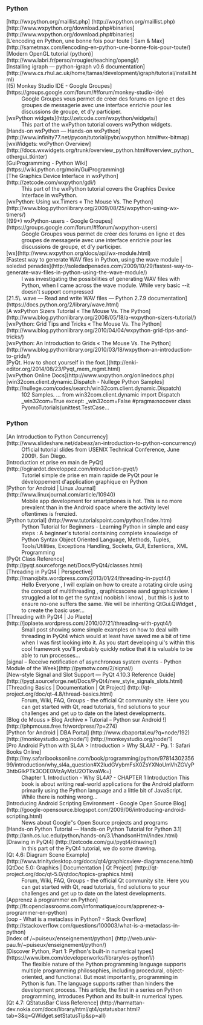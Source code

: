 ### Python

<dl>

<dl>

<dt>[http://wxpython.org/maillist.php] (http://wxpython.org/maillist.php)</dt>

<dt>[http://www.wxpython.org/download.php#binaries] (http://www.wxpython.org/download.php#binaries)</dt>

<dt>[L’encoding en Python, une bonne fois pour toute | Sam & Max] (http://sametmax.com/lencoding-en-python-une-bonne-fois-pour-toute/)</dt>

<dt>[Modern OpenGL tutorial (python)] (http://www.labri.fr/perso/nrougier/teaching/opengl/)</dt>

<dt>[Installing igraph — python-igraph v0.6 documentation](http://www.cs.rhul.ac.uk/home/tamas/development/igraph/tutorial/install.html)</dt>

<dt>[(5) Monkey Studio IDE - Google Groupes](https://groups.google.com/forum/#!forum/monkey-studio-ide)</dt>

<dd>Google Groupes vous permet de créer des forums en ligne et des groupes de messagerie avec une interface enrichie pour les discussions de groupe, et d'y participer.</dd>

<dt>[wxPython widgets](http://zetcode.com/wxpython/widgets/)</dt>

<dd>This part of the wxPython tutorial covers wxPython widgets.</dd>

<dt>[Hands-on wxPython — Hands-on wxPython](http://www.infinity77.net/pycon/tutorial/pybr/wxpython.html#wx-bitmap)</dt>

<dt>[wxWidgets: wxPython Overview](http://docs.wxwidgets.org/trunk/overview_python.html#overview_python_othergui_tkinter)</dt>

<dt>[GuiProgramming - Python Wiki](https://wiki.python.org/moin/GuiProgramming)</dt>

<dt>[The Graphics Device Interface in wxPython](http://zetcode.com/wxpython/gdi/)</dt>

<dd>This part of the wxPython tutorial covers the Graphics Device Interface in wxPython.</dd>

<dt>[wxPython: Using wx.Timers « The Mouse Vs. The Python](http://www.blog.pythonlibrary.org/2009/08/25/wxpython-using-wx-timers/)</dt>

<dt>[(99+) wxPython-users - Google Groupes](https://groups.google.com/forum/#!forum/wxpython-users)</dt>

<dd>Google Groupes vous permet de créer des forums en ligne et des groupes de messagerie avec une interface enrichie pour les discussions de groupe, et d'y participer.</dd>

<dt>[wx](http://www.wxpython.org/docs/api/wx-module.html)</dt>

<dt>[Fastest way to generate WAV files in Python, using the wave module | soledad penadés](http://soledadpenades.com/2009/10/29/fastest-way-to-generate-wav-files-in-python-using-the-wave-module/)</dt>

<dd>I was investigating the possibilities of generating WAV files with Python, when I came across the wave module. While very basic --it doesn't support compressed</dd>

<dt>[21.5\. wave — Read and write WAV files — Python 2.7.9 documentation](https://docs.python.org/2/library/wave.html)</dt>

<dt>[A wxPython Sizers Tutorial « The Mouse Vs. The Python](http://www.blog.pythonlibrary.org/2008/05/18/a-wxpython-sizers-tutorial/)</dt>

<dt>[wxPython: Grid Tips and Tricks « The Mouse Vs. The Python](http://www.blog.pythonlibrary.org/2010/04/04/wxpython-grid-tips-and-tricks/)</dt>

<dt>[wxPython: An Introduction to Grids « The Mouse Vs. The Python](http://www.blog.pythonlibrary.org/2010/03/18/wxpython-an-introduction-to-grids/)</dt>

<dt>[PyQt. How to shoot yourself in the foot.](http://enki-editor.org/2014/08/23/Pyqt_mem_mgmt.html)</dt>

<dt>[wxPython Online Docs](http://www.wxpython.org/onlinedocs.php)</dt>

<dt>[win32com.client.dynamic.Dispatch - Nullege Python Samples](http://nullege.com/codes/search/win32com.client.dynamic.Dispatch)</dt>

<dd style="margin-bottom: 0.5cm">102 Samples. ... from win32com.client.dynamic import Dispatch _win32com=True except: _win32com=False #pragma:nocover class PyomoTutorials(unittest.TestCase...</dd>

</dl>

</dl>

### Python

<dl>

<dl>

<dl>

<dt>[An Introduction to Python Concurrency](http://www.slideshare.net/dabeaz/an-introduction-to-python-concurrency)</dt>

<dd>Official tutorial slides from USENIX Technical Conference, June 2009\. San Diego.</dd>

<dt>[Introduction et prise en main de PyQt](http://ogirardot.developpez.com/introduction-pyqt/)</dt>

<dd>Tutoriel simple de prise en main rapide de PyQt pour le développement d'application graphique en Python</dd>

<dt>[Python for Android | Linux Journal] (http://www.linuxjournal.com/article/10940)</dt>

<dd>Mobile app development for smartphones is hot. This is no more prevalent than in the Android space where the activity level oftentimes is frenzied.</dd>

<dt>[Python tutorial] (http://www.tutorialspoint.com/python/index.htm)</dt>

<dd>Python Tutorial for Beginners - Learning Python in simple and easy steps : A beginner's tutorial containing complete knowledge of Python Syntax Object Oriented Language, Methods, Tuples, Tools/Utilities, Exceptions Handling, Sockets, GUI, Extentions, XML Programming</dd>

<dt>[PyQt Class Reference] (http://pyqt.sourceforge.net/Docs/PyQt4/classes.html)</dt>

<dt>[Threading in PyQt4 | Perspective] (http://manojbits.wordpress.com/2013/01/24/threading-in-pyqt4/)</dt>

<dd>Hello Everyone , I will explain on how to create a rotating circle using the concept of multithreading , qraphicsscene aand qgraphicsview. I struggled a lot to get the syntax( noobish I know) , but this is just to ensure no-one suffers the same. We will be inheriting QtGui.QWidget , to create the basic user…</dd>

<dt>[Threading with PyQt4 | Jo Plaete] (http://joplaete.wordpress.com/2010/07/21/threading-with-pyqt4/)</dt>

<dd>Small post showing some simple examples on how to deal with threading in PyQt4 which would at least have saved me a bit of time when I was first looking into it. As you start developing ui's within this cool framework you'll probably quickly notice that it is valuable to be able to run processes…</dd>

<dt>[signal – Receive notification of asynchronous system events - Python Module of the Week](http://pymotw.com/2/signal/)</dt>

<dt>[New-style Signal and Slot Support — PyQt 4.10.3 Reference Guide](http://pyqt.sourceforge.net/Docs/PyQt4/new_style_signals_slots.html)</dt>

<dt>[Threading Basics | Documentation | Qt Project] (http://qt-project.org/doc/qt-4.8/thread-basics.html)</dt>

<dd>Forum, Wiki, FAQ, Groups - the official Qt community site. Here you can get started with Qt, read tutorials, find solutions to your challenges and get up to date on the latest developments.</dd>

<dt>[Blog de Mouss » Blog Archive » Tutorial – Python sur Android !] (http://phpmouss.free.fr/wordpress/?p=274)</dt>

<dt>[Python for Android | DBA Portal] (http://www.dbaportal.eu/?q=node/192)</dt>

<dt>[http://monkeystudio.org/node/1] (http://monkeystudio.org/node/1)</dt>

<dt>[Pro Android Python with SL4A > Introduction > Why SL4A? - Pg. 1: Safari Books Online] (http://my.safaribooksonline.com/book/programming/python/9781430235699/introduction/why_sl4a_question#X2ludGVybmFsX0ZsYXNoUmVhZGVyP3htbGlkPTk3ODE0MzAyMzU2OTkvaWk=)</dt>

<dd>Chapter 1. Introduction - Why SL4A? - CHAPTER 1 Introduction This book is about writing real-world applications for the Android platform primarily using the Python language and a little bit of JavaScript. While there is nothing wrong...</dd>

<dt>[Introducing Android Scripting Environment - Google Open Source Blog] (http://google-opensource.blogspot.com/2009/06/introducing-android-scripting.html)</dt>

<dd>News about Google"s Open Source projects and programs</dd>

<dt>[Hands-on Python Tutorial — Hands-on Python Tutorial for Python 3.1] (http://anh.cs.luc.edu/python/hands-on/3.1/handsonHtml/index.html)</dt>

<dt>[Drawing in PyQt4] (http://zetcode.com/gui/pyqt4/drawing/)</dt>

<dd>In this part of the PyQt4 tutorial, we do some drawing.</dd>

<dt>[Qt 4.6: Diagram Scene Example] (http://www.trinitydesktop.org/docs/qt4/graphicsview-diagramscene.html)</dt>

<dt>[QtDoc 5.0: Graphics | Documentation | Qt Project] (http://qt-project.org/doc/qt-5.0/qtdoc/topics-graphics.html)</dt>

<dd>Forum, Wiki, FAQ, Groups - the official Qt community site. Here you can get started with Qt, read tutorials, find solutions to your challenges and get up to date on the latest developments.</dd>

<dt>[Apprenez à programmer en Python] (http://fr.openclassrooms.com/informatique/cours/apprenez-a-programmer-en-python)</dt>

<dt>[oop - What is a metaclass in Python? - Stack Overflow] (http://stackoverflow.com/questions/100003/what-is-a-metaclass-in-python)</dt>

<dt>[Index of /~puiseux/enseignement/python] (http://web.univ-pau.fr/~puiseux/enseignement/python/)</dt>

<dt>[Discover Python, Part 1: Python's built-in numerical types] (https://www.ibm.com/developerworks/library/os-python1/)</dt>

<dd>The flexible nature of the Python programming language supports multiple programming philosophies, including procedural, object-oriented, and functional. But most importantly, programming in Python is fun. The language supports rather than hinders the development process. This article, the first in a series on Python programming, introduces Python and its built-in numerical types.</dd>

<dt style="margin-bottom: 0.5cm">[Qt 4.7: QStatusBar Class Reference] (http://harmattan-dev.nokia.com/docs/library/html/qt4/qstatusbar.html?tab=3&q=QWidget.setStatusTip&sp=all)</dt>

</dl>

</dl>

</dl>
